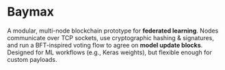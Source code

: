 # Baymax
A modular, multi-node blockchain prototype for **federated learning**. Nodes communicate over TCP sockets, use cryptographic hashing &amp; signatures, and run a BFT-inspired voting flow to agree on **model update blocks**. Designed for ML workflows (e.g., Keras weights), but flexible enough for custom payloads.
